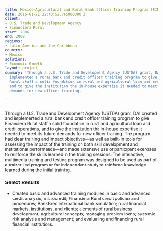 ```yaml
---
title: Mexico—Agricultural and Rural Bank Officer Training Program (FINRURAL)
date: 2016-01-21 22:40:52.765000000 Z
client:
- U.S. Trade and Development Agency
- Financiera Rural
start: 2006
end: 2008
regions:
- Latin America and the Caribbean
country:
- Mexico
solutions:
- Economic Growth
layout: project
summary: 'Through a U.S. Trade and Development Agency (USTDA) grant, DAI created and
  implemented a rural bank and credit officer training program to give Financiera
  Rural staff a solid foundation in rural and agricultural loan and credit operations,
  and to give the institution the in-house expertise it needed to meet its future
  demands for new officer training.

'
---
```


Through a U.S. Trade and Development Agency (USTDA) grant, DAI created and implemented a rural bank and credit officer training program to give Financiera Rural staff a solid foundation in rural and agricultural loan and credit operations, and to give the institution the in-house expertise it needed to meet its future demands for new officer training. The program had clear training and impact objectives—as well as built-in tools for assessing the impact of the training on both skill development and institutional performance—and made extensive use of participant exercises to reinforce the skills learned in the training sessions. The interactive, multimedia training and testing program was designed to be used as part of a trainer-led program or for independent study to reinforce knowledge learned during the initial training.

###  Select Results

* Created basic and advanced training modules in basic and advanced credit analysis; microcredit; Financiera Rural credit policies and procedures; BankExec international bank simulation; rural financial markets, institutions, and clients; elements of rural business development; agricultural concepts; managing problem loans; systemic risk analysis and management; and evaluating and financing rural financial institutions.
